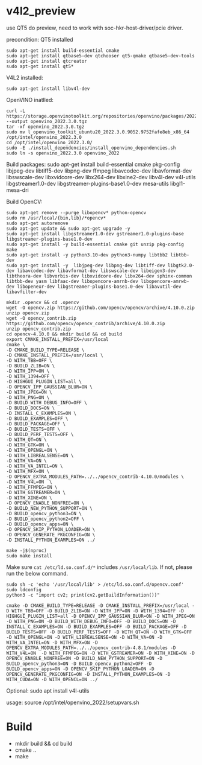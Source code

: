 # v4l2_preview

use QT5 do preview, need to work with soc-hkr-host-driver/pcie driver.

precondition:
QT5 installed
```
sudo apt-get install build-essential cmake
sudo apt-get install qtbase5-dev qtchooser qt5-qmake qtbase5-dev-tools
sudo apt-get install qtcreator
sudo apt-get install qt5*
```

V4L2 installed:
```
sudo apt-get install libv4l-dev
```

OpenVINO inatlled:
```
curl -L https://storage.openvinotoolkit.org/repositories/openvino/packages/2022.3/linux/l_openvino_toolkit_ubuntu20_2022.3.0.9052.9752fafe8eb_x86_64.tgz --output openvino_2022.3.0.tgz
tar -xf openvino_2022.3.0.tgz
sudo mv l_openvino_toolkit_ubuntu20_2022.3.0.9052.9752fafe8eb_x86_64 /opt/intel/openvino_2022.3.0
cd /opt/intel/openvino_2022.3.0/
sudo -E ./install_dependencies/install_openvino_dependencies.sh
sudo ln -s openvino_2022.3.0 openvino_2022
```

Build packages:
sudo apt-get install build-essential cmake pkg-config libjpeg-dev libtiff5-dev libpng-dev ffmpeg libavcodec-dev libavformat-dev libswscale-dev libxvidcore-dev libx264-dev libxine2-dev libv4l-dev v4l-utils libgstreamer1.0-dev libgstreamer-plugins-base1.0-dev mesa-utils libgl1-mesa-dri

Build OpenCV:
```
sudo apt-get remove --purge libopencv* python-opencv
sudo rm /usr/local/{bin,lib}/*opencv*
sudo apt-get autoremove
sudo apt-get update && sudo apt-get upgrade -y
sudo apt-get install libgstreamer1.0-dev gstreamer1.0-plugins-base libgstreamer-plugins-base1.0-dev
sudo apt-get install -y build-essential cmake git unzip pkg-config make
sudo apt-get install -y python3.10-dev python3-numpy libtbb2 libtbb-dev
sudo apt-get install -y  libjpeg-dev libpng-dev libtiff-dev libgtk2.0-dev libavcodec-dev libavformat-dev libswscale-dev libeigen3-dev libtheora-dev libvorbis-dev libxvidcore-dev libx264-dev sphinx-common libtbb-dev yasm libfaac-dev libopencore-amrnb-dev libopencore-amrwb-dev libopenexr-dev libgstreamer-plugins-base1.0-dev libavutil-dev libavfilter-dev
```
```
mkdir .opencv && cd .opencv
wget -O opencv.zip https://github.com/opencv/opencv/archive/4.10.0.zip
unzip opencv.zip
wget -O opencv_contrib.zip https://github.com/opencv/opencv_contrib/archive/4.10.0.zip
unzip opencv_contrib.zip
cd opencv-4.10.0 && mkdir build && cd build
export CMAKE_INSTALL_PREFIX=/usr/local
cmake \
-D CMAKE_BUILD_TYPE=RELEASE \
-D CMAKE_INSTALL_PREFIX=/usr/local \
-D WITH_TBB=OFF \
-D BUILD_ZLIB=ON \
-D WITH_IPP=ON \
-D WITH_1394=OFF \
-D HIGHGUI_PLUGIN_LIST=all \
-D OPENCV_IPP_GAUSSIAN_BLUR=ON \
-D WITH_JPEG=ON \
-D WITH_PNG=ON \
-D BUILD_WITH_DEBUG_INFO=OFF \
-D BUILD_DOCS=ON \
-D INSTALL_C_EXAMPLES=ON \
-D BUILD_EXAMPLES=OFF \
-D BUILD_PACKAGE=OFF \
-D BUILD_TESTS=OFF \
-D BUILD_PERF_TESTS=OFF \
-D WITH_QT=ON \
-D WITH_GTK=ON \
-D WITH_OPENGL=ON \
-D WITH_LIBREALSENSE=ON \
-D WITH_VA=ON \
-D WITH_VA_INTEL=ON \
-D WITH_MFX=ON \
-D OPENCV_EXTRA_MODULES_PATH=../../opencv_contrib-4.10.0/modules \
-D WITH_V4L=ON  \
-D WITH_FFMPEG=ON \
-D WITH_GSTREAMER=ON \
-D WITH_XINE=ON \
-D OPENCV_ENABLE_NONFREE=ON \
-D BUILD_NEW_PYTHON_SUPPORT=ON \
-D BUILD_opencv_python3=ON \
-D BUILD_opencv_python2=OFF \
-D BUILD_opencv_apps=ON \
-D OPENCV_SKIP_PYTHON_LOADER=ON \
-D OPENCV_GENERATE_PKGCONFIG=ON \
-D INSTALL_PYTHON_EXAMPLES=ON ../

make -j$(nproc)
sudo make install
```
Make sure `cat /etc/ld.so.conf.d/*` includes `/usr/local/lib`. If not, please run the below command.
```shell
sudo sh -c 'echo '/usr/local/lib' > /etc/ld.so.conf.d/opencv.conf'
sudo ldconfig
python3 -c "import cv2; print(cv2.getBuildInformation())"
```

```
cmake -D CMAKE_BUILD_TYPE=RELEASE -D CMAKE_INSTALL_PREFIX=/usr/local -D WITH_TBB=OFF -D BUILD_ZLIB=ON -D WITH_IPP=ON -D WITH_1394=OFF -D HIGHGUI_PLUGIN_LIST=all -D OPENCV_IPP_GAUSSIAN_BLUR=ON -D WITH_JPEG=ON -D WITH_PNG=ON -D BUILD_WITH_DEBUG_INFO=OFF -D BUILD_DOCS=ON -D INSTALL_C_EXAMPLES=ON -D BUILD_EXAMPLES=OFF -D BUILD_PACKAGE=OFF -D BUILD_TESTS=OFF -D BUILD_PERF_TESTS=OFF -D WITH_QT=ON -D WITH_GTK=OFF -D WITH_OPENGL=ON -D WITH_LIBREALSENSE=ON -D WITH_VA=ON -D WITH_VA_INTEL=ON -D WITH_MFX=ON -D OPENCV_EXTRA_MODULES_PATH=../../opencv_contrib-4.8.1/modules -D WITH_V4L=ON  -D WITH_FFMPEG=ON -D WITH_GSTREAMER=ON -D WITH_XINE=ON -D OPENCV_ENABLE_NONFREE=ON -D BUILD_NEW_PYTHON_SUPPORT=ON -D BUILD_opencv_python3=ON -D BUILD_opencv_python2=OFF -D BUILD_opencv_apps=ON -D OPENCV_SKIP_PYTHON_LOADER=ON -D OPENCV_GENERATE_PKGCONFIG=ON -D INSTALL_PYTHON_EXAMPLES=ON -D WITH_CUDA=ON -D WITH_OPENCL=ON ../
```



Optional:
sudo apt install v4l-utils

usage:
source /opt/intel/openvino_2022/setupvars.sh


# Build
- mkdir build && cd build
- cmake ..
- make


